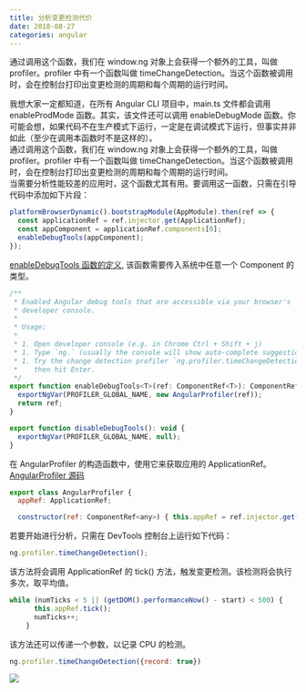 ```yaml
---
title: 分析变更检测代价     
date: 2018-08-27
categories: angular
---
```

通过调用这个函数，我们在 window.ng 对象上会获得一个额外的工具，叫做 profiler。profiler 中有一个函数叫做 timeChangeDetection。当这个函数被调用时，会在控制台打印出变更检测的周期和每个周期的运行时间。
<!-- more -->

我想大家一定都知道，在所有 Angular CLI 项目中，main.ts 文件都会调用 enableProdMode 函数。其实，该文件还可以调用 enableDebugMode 函数。你可能会想，如果代码不在生产模式下运行，一定是在调试模式下运行，但事实并非如此（至少在调用本函数时不是这样的）。   
通过调用这个函数，我们在 window.ng 对象上会获得一个额外的工具，叫做 profiler。profiler 中有一个函数叫做 timeChangeDetection。当这个函数被调用时，会在控制台打印出变更检测的周期和每个周期的运行时间。   
当需要分析性能较差的应用时，这个函数尤其有用。要调用这一函数，只需在引导代码中添加如下片段：   
```javascript
platformBrowserDynamic().bootstrapModule(AppModule).then(ref => {
  const applicationRef = ref.injector.get(ApplicationRef);
  const appComponent = applicationRef.components[0];
  enableDebugTools(appComponent);
});
```
[enableDebugTools 函数的定义](https://github.com/angular/angular/blob/cf0968f98e844043a0f6c2548201f3c0dfd329a7/packages/platform-browser/src/browser/tools/tools.ts), 该函数需要传入系统中任意一个 Component 的类型。

```javascript
/**
 * Enabled Angular debug tools that are accessible via your browser's
 * developer console.
 *
 * Usage:
 *
 * 1. Open developer console (e.g. in Chrome Ctrl + Shift + j)
 * 1. Type `ng.` (usually the console will show auto-complete suggestion)
 * 1. Try the change detection profiler `ng.profiler.timeChangeDetection()`
 *    then hit Enter.
 */
export function enableDebugTools<T>(ref: ComponentRef<T>): ComponentRef<T> {
  exportNgVar(PROFILER_GLOBAL_NAME, new AngularProfiler(ref));
  return ref;
}

export function disableDebugTools(): void {
  exportNgVar(PROFILER_GLOBAL_NAME, null);
}
```
在 AngularProfiler 的构造函数中，使用它来获取应用的 ApplicationRef。
[AngularProfiler 源码](https://github.com/angular/angular/blob/cf0968f98e844043a0f6c2548201f3c0dfd329a7/packages/platform-browser/src/browser/tools/common_tools.ts)
```javascript
export class AngularProfiler {
  appRef: ApplicationRef;

  constructor(ref: ComponentRef<any>) { this.appRef = ref.injector.get(ApplicationRef); }
```

若要开始进行分析，只需在 DevTools 控制台上运行如下代码：
```javascript
ng.profiler.timeChangeDetection();
```
该方法将会调用 ApplicationRef 的 tick() 方法，触发变更检测。该检测将会执行多次，取平均值。
```javascript
while (numTicks < 5 || (getDOM().performanceNow() - start) < 500) {
      this.appRef.tick();
      numTicks++;
    }
```
该方法还可以传递一个参数，以记录 CPU 的检测。
```javascript
ng.profiler.timeChangeDetection({record: true})
```

![](https://angularfirebase.com/images/change-profile.gif)

